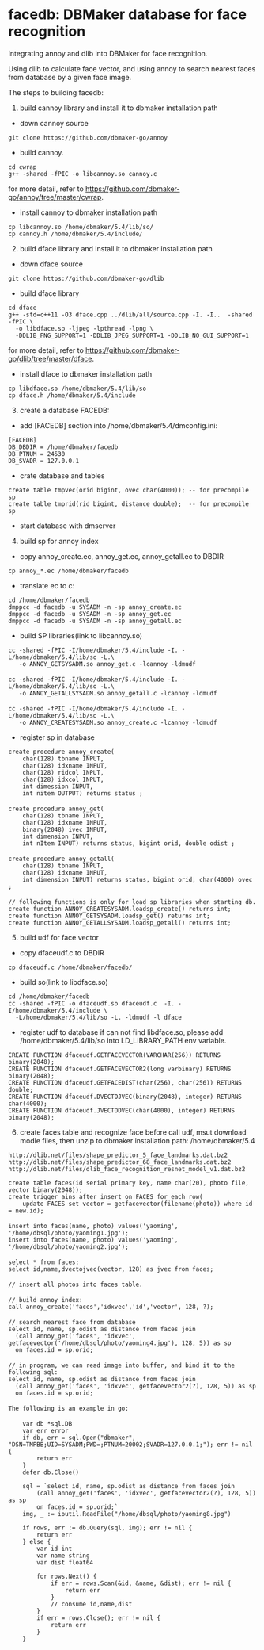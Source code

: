 # facedb: DBMaker database for face recognition

Integrating annoy and dlib into DBMaker for face recognition.

Using dlib to calculate face vector, and using annoy to search
nearest faces from database by a given face image.

The steps to building facedb:

1. build cannoy library and install it to dbmaker installation path

* down cannoy source
```
git clone https://github.com/dbmaker-go/annoy
```

* build cannoy.
```
cd cwrap
g++ -shared -fPIC -o libcannoy.so cannoy.c
```
for more detail, refer to https://github.com/dbmaker-go/annoy/tree/master/cwrap.

* install cannoy to dbmaker installation path
```
cp libcannoy.so /home/dbmaker/5.4/lib/so/
cp cannoy.h /home/dbmaker/5.4/include/
```

2. build dface library and install it to dbmaker installation path

* down dface source
```
git clone https://github.com/dbmaker-go/dlib
```

* build dface library
```
cd dface
g++ -std=c++11 -O3 dface.cpp ../dlib/all/source.cpp -I. -I..  -shared -fPIC \
  -o libdface.so -ljpeg -lpthread -lpng \
  -DDLIB_PNG_SUPPORT=1 -DDLIB_JPEG_SUPPORT=1 -DDLIB_NO_GUI_SUPPORT=1
```
for more detail, refer to https://github.com/dbmaker-go/dlib/tree/master/dface.

* install dface to dbmaker installation path
```
cp libdface.so /home/dbmaker/5.4/lib/so
cp dface.h /home/dbmaker/5.4/include
```

3. create a database FACEDB:

* add [FACEDB] section into /home/dbmaker/5.4/dmconfig.ini:
```
[FACEDB]
DB_DBDIR = /home/dbmaker/facedb
DB_PTNUM = 24530
DB_SVADR = 127.0.0.1
```

* crate database and tables
```
create table tmpvec(orid bigint, ovec char(4000)); -- for precompile sp
create table tmprid(rid bigint, distance double);  -- for precompile sp
```

* start database with dmserver

4. build sp for annoy index

* copy annoy_create.ec, annoy_get.ec, annoy_getall.ec to DBDIR
```
cp annoy_*.ec /home/dbmaker/facedb
```

* translate ec to c:
```
cd /home/dbmaker/facedb
dmppcc -d facedb -u SYSADM -n -sp annoy_create.ec
dmppcc -d facedb -u SYSADM -n -sp annoy_get.ec
dmppcc -d facedb -u SYSADM -n -sp annoy_getall.ec
```

* build SP libraries(link to libcannoy.so)
```
cc -shared -fPIC -I/home/dbmaker/5.4/include -I. -L/home/dbmaker/5.4/lib/so -L.\
   -o ANNOY_GETSYSADM.so annoy_get.c -lcannoy -ldmudf
　
cc -shared -fPIC -I/home/dbmaker/5.4/include -I. -L/home/dbmaker/5.4/lib/so -L.\
   -o ANNOY_GETALLSYSADM.so annoy_getall.c -lcannoy -ldmudf
　
cc -shared -fPIC -I/home/dbmaker/5.4/include -I. -L/home/dbmaker/5.4/lib/so -L.\
   -o ANNOY_CREATESYSADM.so annoy_create.c -lcannoy -ldmudf
```

* register sp in database
```
create procedure annoy_create(
	char(128) tbname INPUT, 
	char(128) idxname INPUT,
	char(128) ridcol INPUT,
	char(128) idxcol INPUT,
	int dimession INPUT,
	int nitem OUTPUT) returns status ;
　
create procedure annoy_get(
	char(128) tbname INPUT, 
	char(128) idxname INPUT,
	binary(2048) ivec INPUT,
	int dimension INPUT,
	int nItem INPUT) returns status, bigint orid, double odist ;
　
create procedure annoy_getall(
	char(128) tbname INPUT, 
	char(128) idxname INPUT,
	int dimension INPUT) returns status, bigint orid, char(4000) ovec ;
　
// following functions is only for load sp libraries when starting db.
create function ANNOY_CREATESYSADM.loadsp_create() returns int;
create function ANNOY_GETSYSADM.loadsp_get() returns int;
create function ANNOY_GETALLSYSADM.loadsp_getall() returns int;
```

5. build udf for face vector

* copy dfaceudf.c to DBDIR
```
cp dfaceudf.c /home/dbmaker/facedb/
```

* build so(link to libdface.so)
```
cd /home/dbmaker/facedb
cc -shared -fPIC -o dfaceudf.so dfaceudf.c  -I. -I/home/dbmaker/5.4/include \
  -L/home/dbmaker/5.4/lib/so -L. -ldmudf -l dface
```

* register udf to database
if can not find libdface.so, please add /home/dbmaker/5.4/lib/so into LD_LIBRARY_PATH env variable.
```
CREATE FUNCTION dfaceudf.GETFACEVECTOR(VARCHAR(256)) RETURNS binary(2048);
CREATE FUNCTION dfaceudf.GETFACEVECTOR2(long varbinary) RETURNS binary(2048);
CREATE FUNCTION dfaceudf.GETFACEDIST(char(256), char(256)) RETURNS double;
CREATE FUNCTION dfaceudf.DVECTOJVEC(binary(2048), integer) RETURNS char(4000);
CREATE FUNCTION dfaceudf.JVECTODVEC(char(4000), integer) RETURNS binary(2048);
```

6. create faces table and recognize face
before call udf, msut download modle files, then unzip to dbmaker installation path: /home/dbmaker/5.4
```
http://dlib.net/files/shape_predictor_5_face_landmarks.dat.bz2
http://dlib.net/files/shape_predictor_68_face_landmarks.dat.bz2
http://dlib.net/files/dlib_face_recognition_resnet_model_v1.dat.bz2
```

```
create table faces(id serial primary key, name char(20), photo file, vector binary(2048));
create trigger ains after insert on FACES for each row(
	update FACES set vector = getfacevector(filename(photo)) where id = new.id);
　
insert into faces(name, photo) values('yaoming', '/home/dbsql/photo/yaoming1.jpg');
insert into faces(name, photo) values('yaoming', '/home/dbsql/photo/yaoming2.jpg');
　
select * from faces;
select id,name,dvectojvec(vector, 128) as jvec from faces;
　
// insert all photos into faces table.
　
// build annoy index:
call annoy_create('faces','idxvec','id','vector', 128, ?);
　
// search nearest face from database
select id, name, sp.odist as distance from faces join 
  (call annoy_get('faces', 'idxvec', getfacevector('/home/dbsql/photo/yaoming4.jpg'), 128, 5)) as sp
  on faces.id = sp.orid;
　
// in program, we can read image into buffer, and bind it to the following sql:
select id, name, sp.odist as distance from faces join 
  (call annoy_get('faces', 'idxvec', getfacevector2(?), 128, 5)) as sp
  on faces.id = sp.orid;
　
The following is an example in go:
　
	var db *sql.DB
	var err error
	if db, err = sql.Open("dbmaker", "DSN=TMPBB;UID=SYSADM;PWD=;PTNUM=20002;SVADR=127.0.0.1;"); err != nil {
		return err
	}
	defer db.Close()

	sql = `select id, name, sp.odist as distance from faces join 
		(call annoy_get('faces', 'idxvec', getfacevector2(?), 128, 5)) as sp
		on faces.id = sp.orid;`
	img, _ := ioutil.ReadFile("/home/dbsql/photo/yaoming8.jpg")

	if rows, err := db.Query(sql, img); err != nil {
		return err
	} else {
		var id int
		var name string
		var dist float64

		for rows.Next() {
			if err = rows.Scan(&id, &name, &dist); err != nil {
				return err
			}
			// consume id,name,dist
		}
		if err = rows.Close(); err != nil {
			return err
		}
	}
```

